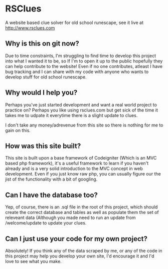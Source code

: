 # RSClues
A website based clue solver for old school runescape, see it live at http://www.rsclues.com

## Why is this on git now?

Due to time constraints, I'm struggling to find time to develop this project into what I wanted it to be, so If I'm to open it up to the public hopefully they can help contribute to the website! Even if no one contributes, atleast I have bug tracking and I can share with my code with anyone who wants to develop stuff for old school runescape.

## Why would I help you?

Perhaps you've just started development and want a real world project to practice on? Perhaps you like using rsclues.com but get sick of the time it takes me to udpate it everytime there is a slight update to clues.

I don't take any money/adrevenue from this site so there is nothing for me to gain on this.

## How was this site built?

This site is built upon a base framework of Codeigniter (Which is an MVC based php framework), it's a useful framework to learn if you haven't already and is a very solid introduction to the MVC concept in web development. Even if you just know raw php, you can usually figure our the jist of the functionality with a bit of googling.

## Can I have the database too?

Yep, of course, there is an .sql file in the root of this project, which should create the correct database and tables as well as populate them the set of releveant data (Although you made need to run an update from /welcome/update to update your clues.

## Can I just use your code for my own project?

Absolutely! If you think any of the data scraped by me, or any of the code in this project may help you develop your own site, I'd encourage it and I'd love to see what you make.
